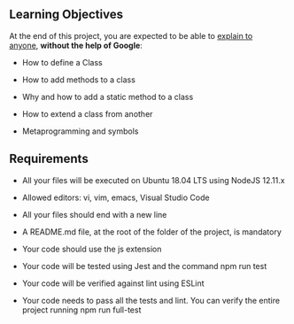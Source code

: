 Learning Objectives
-------------------

At the end of this project, you are expected to be able to [explain to anyone](https://intranet.alxswe.com/rltoken/Ma9lyltun86unTeMpNFqnQ), **without the help of Google**:

*   How to define a Class
    
*   How to add methods to a class
    
*   Why and how to add a static method to a class
    
*   How to extend a class from another
    
*   Metaprogramming and symbols
    

Requirements
------------

*   All your files will be executed on Ubuntu 18.04 LTS using NodeJS 12.11.x
    
*   Allowed editors: vi, vim, emacs, Visual Studio Code
    
*   All your files should end with a new line
    
*   A README.md file, at the root of the folder of the project, is mandatory
    
*   Your code should use the js extension
    
*   Your code will be tested using Jest and the command npm run test
    
*   Your code will be verified against lint using ESLint
    
*   Your code needs to pass all the tests and lint. You can verify the entire project running npm run full-test
